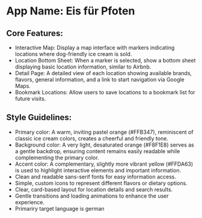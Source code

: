 # **App Name**: Eis für Pfoten

## Core Features:

- Interactive Map: Display a map interface with markers indicating locations where dog-friendly ice cream is sold.
- Location Bottom Sheet: When a marker is selected, show a bottom sheet displaying basic location information, similar to Airbnb.
- Detail Page: A detailed view of each location showing available brands, flavors, general information, and a link to start navigation via Google Maps.
- Bookmark Locations: Allow users to save locations to a bookmark list for future visits.

## Style Guidelines:

- Primary color: A warm, inviting pastel orange (#FFB347), reminiscent of classic ice cream colors, creates a cheerful and friendly tone.
- Background color: A very light, desaturated orange (#F8F1E8) serves as a gentle backdrop, ensuring content remains easily readable while complementing the primary color.
- Accent color: A complementary, slightly more vibrant yellow (#FFDA63) is used to highlight interactive elements and important information.
- Clean and readable sans-serif fonts for easy information access.
- Simple, custom icons to represent different flavors or dietary options.
- Clear, card-based layout for location details and search results.
- Gentle transitions and loading animations to enhance the user experience.
- Primariry target language is german